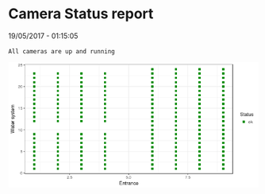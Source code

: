 Camera Status report
================
19/05/2017 - 01:15:05

    All cameras are up and running

![](camreport_files/figure-markdown_github/unnamed-chunk-2-1.png)
